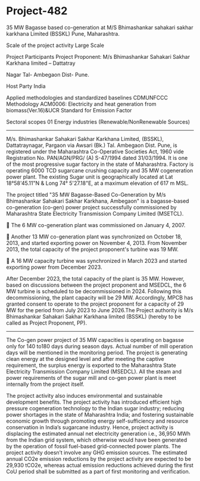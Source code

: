 # Project-482
35 MW Bagasse based co-generation at M/S Bhimashankar sahakari sakhar karkhana Limited (BSSKL) Pune, Maharashtra.

Scale of the project activity Large Scale

Project Participants Project Proponent: M/s Bhimashankar
Sahakari Sakhar Karkhana limited – Dattatray

Nagar Tal- Ambegaon Dist- Pune.

Host Party India

Applied methodologies and standardized
baselines
 CDMUNFCCC Methodology
 ACM0006: Electricity and heat generation
from biomass(Ver.16)&UCR Standard for
Emission Factor

Sectoral scopes 01 Energy industries (Renewable/NonRenewable Sources)
_____________
M/s. Bhimashankar Sahakari Sakhar Karkhana Limited, (BSSKL), Dattatraynagar, Pargaon via
Awsari (Bk.) Tal. Ambegaon Dist. Pune, is registered under the Maharashtra Co-Operative
Societies Act, 1960 vide Registration No. PAN/AGN/PRG/ (A) S-47/1994 dated 31/03/1994. It is
one of the most progressive sugar factory in the state of Maharashtra. Factory is operating
6000 TCD sugarcane crushing capacity and 35 MW cogeneration power plant. The existing
Sugar unit is geographically located at Lat 18°58'45.11"N & Long 74° 5'27.18"E, at a maximum
elevation of 617 m MSL.

The project titled "35 MW Bagasse-Based Co-Generation by M/s Bhimashankar Sahakari Sakhar
Karkhana, Ambegaon" is a bagasse-based co-generation (co-gen) power project successfully
commissioned by Maharashtra State Electricity Transmission Company Limited (MSETCL).

 The 6 MW co-generation plant was commissioned on January 4, 2007.

 Another 13 MW co-generation plant was synchronized on October 18, 2013, and started
exporting power on November 4, 2013. From November 2013, the total capacity of the project
proponent's turbine was 19 MW.

 A 16 MW capacity turbine was synchronized in March 2023 and started exporting power from
December 2023.

After December 2023, the total capacity of the plant is 35 MW. However, based on discussions
between the project proponent and MSEDCL, the 6 MW turbine is scheduled to be
decommissioned in 2024. Following this decommissioning, the plant capacity will be 29 MW.
Accordingly, MPCB has granted consent to operate to the project proponent for a capacity of
29 MW for the period from July 2023 to June 2026.The Project authority is M/s Bhimashankar
Sahakari Sakhar Karkhana limited (BSSKL) (hereby to be called as Project Proponent, PP).
__________________
The Co-gen power project of 35 MW capacities is operating on bagasse only for 140 to180 days
during season days. Actual number of mill operation days will be mentioned in the monitoring
period. The project is generating clean energy at the designed level and after meeting the
captive requirement, the surplus energy is exported to the Maharashtra State Electricity
Transmission Company Limited (MSEDCL). All the steam and power requirements of the sugar
mill and co-gen power plant is meet internally from the project itself.

The project activity also induces environmental and sustainable development benefits. The
project activity has introduced efficient high pressure cogeneration technology to the Indian
sugar industry; reducing power shortages in the state of Maharashtra India; and fostering
sustainable economic growth through promoting energy self-sufficiency and resource
conservation in India’s sugarcane industry. Hence, project activity is displacing the estimated
annual net electricity generation i.e., 36,950 MWh from the Indian grid system, which
otherwise would have been generated by the operation of fossil fuel-based grid-connected
power plants. The project activity doesn’t involve any GHG emission sources. The estimated
annual CO2e emission reductions by the project activity are expected to be 29,930 tCO2e,
whereas actual emission reductions achieved during the first CoU period shall be submitted as
a part of first monitoring and verification.

